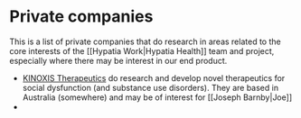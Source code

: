 # Private companies

This is a list of private companies that do research in areas related to the core interests of the [[Hypatia Work|Hypatia Health]] team and project, especially where there may be interest in our end product.

- [KINOXIS Therapeutics](https://kinoxistherapeutics.com/our-research/) do research and develop novel therapeutics for social dysfunction (and substance use disorders). They are based in Australia (somewhere) and may be of interest for [[Joseph Barnby|Joe]]
- 